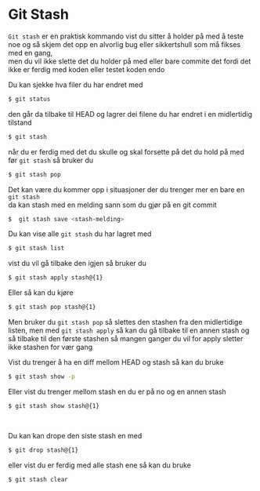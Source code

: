 # Git Stash

`Git stash` er en praktisk kommando vist du sitter å holder på med å teste noe og så skjem det opp en alvorlig bug eller sikkertshull som må fikses med en gang, <br />
men du vil ikke slette det du holder på med eller bare commite det fordi det ikke er ferdig med koden eller testet koden endo

Du kan sjekke hva filer du har endret med 

```sh
$ git status
```
den går da tilbake til HEAD og lagrer dei filene du har endret i en midlertidig tilstand
```sh
$ git stash
``` 

når du er ferdig med det du skulle og skal forsette på det du hold på med før `git stash` så bruker du 
```sh
$ git stash pop
```

Det kan være du kommer opp i situasjoner der du trenger mer en bare en `git stash` <br />
da kan stash med en melding sann som du gjør på en git commit
```sh
$  git stash save <stash-melding> 
```

Du kan vise alle `git stash` du har lagret med

```sh
$ git stash list
```

vist du vil gå tilbake den igjen så bruker du

```sh
$ git stash apply stash@{1}
```

Eller så kan du kjøre

```sh
$ git stash pop stash@{1}
```
Men bruker du `git stash pop` så slettes den stashen fra den midlertidige listen, men med `git stash apply` så kan du gå tilbake til en annen stash og så tilbake til den første stashen så mangen ganger du vil for apply sletter ikke stashen for vær gang



Vist du trenger å ha en diff mellom HEAD og stash så kan du bruke

```sh
$ git stash show -p
``` 
Eller vist du trenger mellom stash en du er på no og en annen stash
```
$ git stash show stash@{1}
```

<br />

Du kan kan drope den siste stash en med

```sh
$ git drop stash@{1}
```

eller vist du er ferdig med alle stash ene så kan du bruke

```sh
$ git stash clear
````

